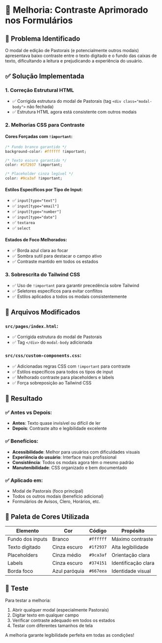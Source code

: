# 🎨 Melhoria: Contraste Aprimorado nos Formulários

## 🎯 Problema Identificado

O modal de edição de Pastorais (e potencialmente outros modais) apresentava baixo contraste entre o texto digitado e o fundo das caixas de texto, dificultando a leitura e prejudicando a experiência do usuário.

## ✅ Solução Implementada

### 1. **Correção Estrutural HTML**
- ✅ Corrigida estrutura do modal de Pastorais (tag `<div class="modal-body">` não fechada)
- ✅ Estrutura HTML agora está consistente com outros modais

### 2. **Melhorias CSS para Contraste**

#### **Cores Forçadas com `!important`**:
```css
/* Fundo branco garantido */
background-color: #ffffff !important;

/* Texto escuro garantido */
color: #1f2937 !important;

/* Placeholder cinza legível */
color: #9ca3af !important;
```

#### **Estilos Específicos por Tipo de Input**:
- ✅ `input[type="text"]`
- ✅ `input[type="email"]`
- ✅ `input[type="number"]`
- ✅ `input[type="date"]`
- ✅ `textarea`
- ✅ `select`

#### **Estados de Foco Melhorados**:
- ✅ Borda azul clara ao focar
- ✅ Sombra sutil para destacar o campo ativo
- ✅ Contraste mantido em todos os estados

### 3. **Sobrescrita do Tailwind CSS**
- ✅ Uso de `!important` para garantir precedência sobre Tailwind
- ✅ Seletores específicos para evitar conflitos
- ✅ Estilos aplicados a todos os modais consistentemente

## 🔧 Arquivos Modificados

### `src/pages/index.html`:
- ✅ Corrigida estrutura do modal de Pastorais
- ✅ Tag `</div>` do `modal-body` adicionada

### `src/css/custom-components.css`:
- ✅ Adicionadas regras CSS com `!important` para contraste
- ✅ Estilos específicos para todos os tipos de input
- ✅ Melhorado contraste para placeholders e labels
- ✅ Força sobreposição ao Tailwind CSS

## 📱 Resultado

### ✅ **Antes vs Depois**:
- **Antes**: Texto quase invisível ou difícil de ler
- **Depois**: Contraste alto e legibilidade excelente

### ✅ **Benefícios**:
- **Acessibilidade**: Melhor para usuários com dificuldades visuais
- **Experiência do usuário**: Interface mais profissional
- **Consistência**: Todos os modais agora têm o mesmo padrão
- **Manutenibilidade**: CSS organizado e bem documentado

### ✅ **Aplicado em**:
- Modal de Pastorais (foco principal)
- Todos os outros modais (benefício adicional)
- Formulários de Avisos, Clero, Horários, etc.

## 🎨 Paleta de Cores Utilizada

| Elemento | Cor | Código | Propósito |
|----------|-----|--------|-----------|
| Fundo dos inputs | Branco | `#ffffff` | Máximo contraste |
| Texto digitado | Cinza escuro | `#1f2937` | Alta legibilidade |
| Placeholders | Cinza médio | `#9ca3af` | Orientação clara |
| Labels | Cinza escuro | `#374151` | Identificação clara |
| Borda foco | Azul paróquia | `#667eea` | Identidade visual |

## 🧪 Teste

Para testar a melhoria:
1. Abrir qualquer modal (especialmente Pastorais)
2. Digitar texto em qualquer campo
3. Verificar contraste adequado em todos os estados
4. Testar com diferentes tamanhos de tela

A melhoria garante legibilidade perfeita em todas as condições!
